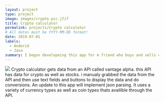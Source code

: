 ```yaml
---
layout: project
type: project
image: images/crypto pic.jfif
title: Crypto calculator
permalink: projects/Crypto calculator
# All dates must be YYYY-MM-DD format!
date: 2019-07-01
labels:
  - Andorid
  - Java
summary: I begun developeing this app for m friend who buys and sells cryto to people in hawaii that dont have access to the exchanges. 
---
```


<div class="ui small rounded images">
  
</div>
<img class="ui medium right floated rounded image" src="../images/cryptoPic1">
Crypto calculator gets data from an API called vantage alpha. this API has data for crypto as well as stocks. i manualy grabbed the data from the API and then use text fields and buttons to display the data and do conversions. An update to this app will implement json parsing. It uses a variety of currency types as well as coin types thats availible through the API.






